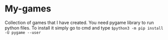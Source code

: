 # My-games
Collection of games that I have created.
You need pygame library to run python files.
To install it simply go to cmd and type `$python3 -m pip install -U pygame --user`
